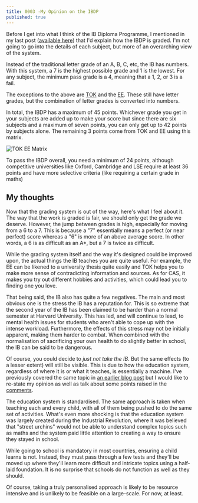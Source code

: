 ```yaml
---
title: 0003 -My Opinion on the IBDP
published: true
---
```


Before I get into what I think of the IB Diploma Programme, I mentioned in my last post ([available here](https://notes.manassadasivuni.com/0002-explaining-the-ibdp/)) that I'd explain how the IBDP is graded. I'm not going to go into the details of each subject, but more of an overarching view of the system.

Instead of the traditional letter grade of an A, B, C, etc, the IB has numbers. With this system, a 7 is the highest possible grade and 1 is the lowest. For any subject, the minimum pass grade is a 4, meaning that a 1, 2, or 3 is a fail.

The exceptions to the above are [TOK](https://notes.manassadasivuni.com/0002-explaining-the-ibdp/#tok) and the [EE](https://notes.manassadasivuni.com/0002-explaining-the-ibdp/#ee). These still have letter grades, but the combination of letter grades is converted into numbers.

In total, the IBDP has a maximum of 45 points. Whichever grade you get in your subjects are added up to make your score but since there are six subjects and a maximum of seven points, you can only get up to 42 points by subjects alone. The remaining 3 points come from TOK and EE using this matrix.

![TOK EE Matrix](https://notes.manassadasivuni.com/assets/img/0002/TOK%20EE%20Matrix.png)

To pass the IBDP overall, you need a minimum of 24 points, although competitive universities like Oxford, Cambridge and LSE require at least 36 points and have more selective criteria (like requiring a certain grade in maths)

## My thoughts
Now that the grading system is out of the way, here's what I feel about it. The way that the work is graded is fair, we should only get the grade we deserve. However, the jump between grades is high, especially for moving from a 6 to a 7. This is because a "7" essentially means a perfect (or near perfect) score whereas a "6" is more of an above average score. In other words, a 6 is as difficult as an A*, but a 7 is twice as difficult.

While the grading system itself and the way it's designed could be improved upon, the actual things the IB teaches you are quite useful. For example, the EE can be likened to a university thesis quite easily and TOK helps you to make more sense of contradicting information and sources. As for CAS, it makes you try out different hobbies and activities, which could lead you to finding one you love.

That being said, the IB also has quite a few negatives. The main and most obvious one is the stress the IB has a reputation for. This is so extreme that the second year of the IB has been claimed to be harder than a normal semester at Harvard University. This has led, and will continue to lead, to mental health issues for students who aren't able to cope up with the intense workload. Furthermore, the effects of this stress may not be initially apparent, making them harder to combat. When combined with the normalisation of sacrificing your own health to do slightly better in school, the IB can be said to be dangerous.

Of course, you could decide to _just not take the IB_. But the same effects (to a lesser extent) will still be visible. This is due to how the education system, regardless of where it is or what it teaches, is essentially a machine. I've previously covered the same topic in [an earlier blog post](https://manassadasivuni.com/the-problem-with-the-education-system/) but I would like to re-state my opinion as well as talk about some points raised in the [comments](https://manassadasivuni.com/the-problem-with-the-education-system/#comments).

The education system is standardised. The same approach is taken when teaching each and every child, with all of them being pushed to do the same set of activities. What's even more shocking is that the education system was largely created during the Industrial Revolution, where it was believed that "street urchins" would not be able to understand complex topics such as maths and the system paid little attention to creating a way to ensure they stayed in school. 

While going to school is mandatory in most countries, ensuring a child learns is not. Instead, they must pass through a few tests and they'll be moved up where they'll learn more difficult and intricate topics using a half-laid foundation. It is no surprise that schools do not function as well as they should. 

Of course, taking a truly personalised approach is likely to be resource intensive and is unlikely to be feasible on a large-scale. For now, at least. 